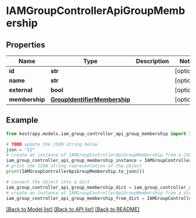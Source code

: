 # IAMGroupControllerApiGroupMembership


## Properties

Name | Type | Description | Notes
------------ | ------------- | ------------- | -------------
**id** | **str** |  | [optional] 
**name** | **str** |  | [optional] 
**external** | **bool** |  | [optional] 
**membership** | [**GroupIdentifierMembership**](GroupIdentifierMembership.md) |  | [optional] 

## Example

```python
from kestrapy.models.iam_group_controller_api_group_membership import IAMGroupControllerApiGroupMembership

# TODO update the JSON string below
json = "{}"
# create an instance of IAMGroupControllerApiGroupMembership from a JSON string
iam_group_controller_api_group_membership_instance = IAMGroupControllerApiGroupMembership.from_json(json)
# print the JSON string representation of the object
print(IAMGroupControllerApiGroupMembership.to_json())

# convert the object into a dict
iam_group_controller_api_group_membership_dict = iam_group_controller_api_group_membership_instance.to_dict()
# create an instance of IAMGroupControllerApiGroupMembership from a dict
iam_group_controller_api_group_membership_from_dict = IAMGroupControllerApiGroupMembership.from_dict(iam_group_controller_api_group_membership_dict)
```
[[Back to Model list]](../README.md#documentation-for-models) [[Back to API list]](../README.md#documentation-for-api-endpoints) [[Back to README]](../README.md)


